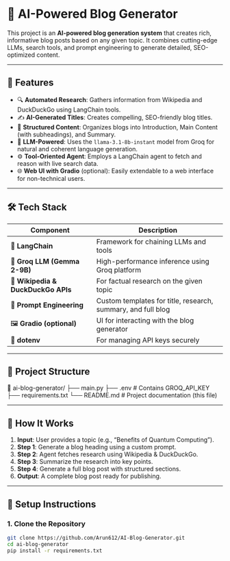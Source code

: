 # 🧠 AI-Powered Blog Generator

This project is an **AI-powered blog generation system** that creates rich, informative blog posts based on any given topic. It combines cutting-edge LLMs, search tools, and prompt engineering to generate detailed, SEO-optimized content.

---

## 🚀 Features

- 🔍 **Automated Research**: Gathers information from Wikipedia and DuckDuckGo using LangChain tools.
- ✍️ **AI-Generated Titles**: Creates compelling, SEO-friendly blog titles.
- 📄 **Structured Content**: Organizes blogs into Introduction, Main Content (with subheadings), and Summary.
- 🧠 **LLM-Powered**: Uses the `llama-3.1-8b-instant` model from Groq for natural and coherent language generation.
- ⚙️ **Tool-Oriented Agent**: Employs a LangChain agent to fetch and reason with live search data.
- 🌐 **Web UI with Gradio** (optional): Easily extendable to a web interface for non-technical users.

---

## 🛠️ Tech Stack

| Component         | Description                                      |
|------------------|--------------------------------------------------|
| 🧠 **LangChain**     | Framework for chaining LLMs and tools            |
| 🦾 **Groq LLM (Gemma 2-9B)** | High-performance inference using Groq platform |
| 🔎 **Wikipedia & DuckDuckGo APIs** | For factual research on the given topic     |
| 🧱 **Prompt Engineering** | Custom templates for title, research, summary, and full blog |
| 🖼 **Gradio (optional)** | UI for interacting with the blog generator     |
| 🔐 **dotenv**         | For managing API keys securely                  |

---

## 📂 Project Structure
📁 ai-blog-generator/
├── main.py 
├── .env # Contains GROQ_API_KEY 
├── requirements.txt 
└── README.md # Project documentation (this file)

---

## 📌 How It Works

1. **Input**: User provides a topic (e.g., “Benefits of Quantum Computing”).
2. **Step 1**: Generate a blog heading using a custom prompt.
3. **Step 2**: Agent fetches research using Wikipedia & DuckDuckGo.
4. **Step 3**: Summarize the research into key points.
5. **Step 4**: Generate a full blog post with structured sections.
6. **Output**: A complete blog post ready for publishing.

---

## 🧪 Setup Instructions

### 1. Clone the Repository

```bash
git clone https://github.com/Arun612/AI-Blog-Generator.git
cd ai-blog-generator
pip install -r requirements.txt

